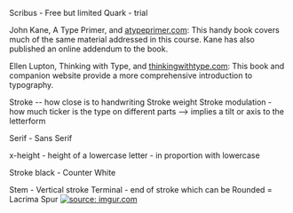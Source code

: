 Scribus - Free but limited
Quark - trial

John Kane, A Type Primer, and [atypeprimer.com](https://atypeprimer.com): This handy book covers much of the same material addressed in this course. Kane has also published an online addendum to the book.

Ellen Lupton, Thinking with Type, and [thinkingwithtype.com](thinkingwithtype.com): This book and companion website provide a more comprehensive introduction to typography.

Stroke -- how close is to handwriting
Stroke weight
Stroke modulation - how much ticker is the type on different parts
 --> implies a tilt or axis to the letterform

Serif - Sans Serif

x-height - height of a lowercase letter - in proportion with lowercase

Stroke black - Counter White

Stem - Vertical stroke
Terminal - end of stroke which can be
  Rounded = Lacrima
            Spur 
<a href="https://imgur.com/tI9KrIw"><img src="https://i.imgur.com/tI9KrIw.png" title="source: imgur.com" /></a>

